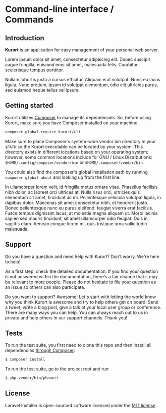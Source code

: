 # Command-line interface / Commands

## Introduction

**Kurort** is an application for easy management of your personal web server.

Lorem ipsum dolor sit amet, consectetur adipiscing elit. Donec suscipit augue fringilla, euismod eros sit amet,
malesuada felis. Curabitur scelerisque tempus porttitor.

Nullam lobortis justo a cursus efficitur. Aliquam erat volutpat. Nunc eu lacus ligula. Nunc pretium, ipsum id volutpat
elementum, odio elit ultricies purus, sed euismod neque tellus vel ipsum.

## Getting started

Kurort utilizes [Composer](https://getcomposer.org/) to manage its dependencies. So, before using Kurort, make sure you have Composer installed on
your machine.

```bash
composer global require kurort/cli
```

Make sure to place Composer's system-wide vendor bin directory in your `$PATH` so the Kurort executable can be located
by your system. This directory exists in different locations based on your operating system; however, some common
locations include for GNU / Linux Distributions: `$HOME/.config/composer/vendor/bin` or `$HOME/.composer/vendor/bin`

You could also find the composer's global installation path by running `composer global about` and looking up from the
first line.

In ullamcorper lorem velit, id fringilla metus ornare vitae. Phasellus facilisis nibh dolor, ac laoreet orci ultrices
at. Nulla risus orci, ultricies quis elementum sit amet, tincidunt ac mi. Pellentesque vehicula volutpat ligula, in
dapibus dolor. Maecenas sit amet consectetur nibh, et hendrerit justo. Donec pellentesque nunc eu purus eleifend,
feugiat viverra erat facilisis. Fusce tempus dignissim lacus, at molestie magna aliquam ut. Morbi lacinia sapien sed
mauris tincidunt, sit amet ullamcorper odio feugiat. Duis in sagittis diam. Aenean congue lorem mi, quis tristique urna
sollicitudin malesuada.

## Support

Do you have a question and need help with Kurort? Don't worry. We're here to help!

As a first step, check the detailed documentation. If you find your question is not answered within the documentation,
there's a fair chance that it may be relevant to more people. Please do not hesitate to file your question as an issue
so others can also participate.

Do you want to support? Awesome! Let's start with letting the world know why you think Kurort is awesome and try to help
others get on board!
Send a tweet, write a blog post, give a talk at your local user group or conference. There are many ways you can help.
You can always reach out to us in private and help others in our support channels. Thank you!

## Tests

To run the test suite, you first need to clone this repo and then install all
dependencies [through Composer](https://getcomposer.org):

```bash
$ composer install
```

To run the test suite, go to the project root and run:

```bash
$ php vendor/bin/phpunit
```

## License

Laravel Installer is open-sourced software licensed under the [MIT license](LICENSE).
